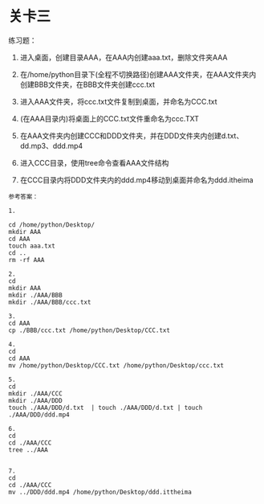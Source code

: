 # 关卡三

练习题：

1. 进入桌面，创建目录AAA，在AAA内创建aaa.txt，删除文件夹AAA

2. 在/home/python目录下\(全程不切换路径\)创建AAA文件夹，在AAA文件夹内创建BBB文件夹，在BBB文件夹创建ccc.txt

3. 进入AAA文件夹，将ccc.txt文件复制到桌面，并命名为CCC.txt

4. \(在AAA目录内\)将桌面上的CCC.txt文件重命名为ccc.TXT

5. 在AAA文件夹内创建CCC和DDD文件夹，并在DDD文件夹内创建d.txt、dd.mp3、ddd.mp4

6. 进入CCC目录，使用tree命令查看AAA文件结构

7. 在CCC目录内将DDD文件夹内的ddd.mp4移动到桌面并命名为ddd.itheima

```
参考答案：

1. 

cd /home/python/Desktop/ 
mkdir AAA
cd AAA
touch aaa.txt
cd ..
rm -rf AAA

2.  
cd
mkdir AAA
mkdir ./AAA/BBB
mkdir ./AAA/BBB/ccc.txt

3. 
cd AAA
cp ./BBB/ccc.txt /home/python/Desktop/CCC.txt

4.
cd 
cd AAA
mv /home/python/Desktop/CCC.txt /home/python/Desktop/ccc.txt

5.
cd
mkdir ./AAA/CCC
mkdir ./AAA/DDD
touch ./AAA/DDD/d.txt  | touch ./AAA/DDD/d.txt | touch ./AAA/DDD/ddd.mp4

6.
cd
cd ./AAA/CCC
tree ../AAA


7.
cd 
cd ./AAA/CCC
mv ../DDD/ddd.mp4 /home/python/Desktop/ddd.ittheima
```



